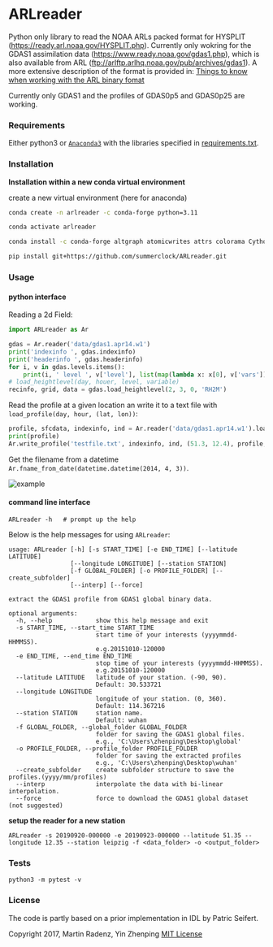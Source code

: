 # ARLreader

Python only library to read the NOAA ARLs packed format for HYSPLIT (<https://ready.arl.noaa.gov/HYSPLIT.php>).
Currently only wokring for the GDAS1 assimilation data (<https://www.ready.noaa.gov/gdas1.php>), which is also available from ARL (<ftp://arlftp.arlhq.noaa.gov/pub/archives/gdas1>).
A more extensive description of the format is provided in: [Things to know when working with the ARL binary fomat](working_with_ARLformat.md)

Currently only GDAS1 and the profiles of GDAS0p5 and GDAS0p25 are working.

### Requirements

Either python3 or [`Anaconda3`](https://www.anaconda.com/distribution/) with the libraries specified in [requirements.txt](requirements.txt).

### Installation 

**Installation within a new conda virtual environment**

create a new virtual environment (here for anaconda)

```bash
conda create -n arlreader -c conda-forge python=3.11

conda activate arlreader

conda install -c conda-forge altgraph atomicwrites attrs colorama Cython future importlib-metadata more-itertools numpy packaging pefile pluggy py pyparsing pytest six wcwidth zipp

pip install git+https://github.com/summerclock/ARLreader.git
```

### Usage

#### python interface

Reading a 2d Field:
```python
import ARLreader as Ar

gdas = Ar.reader('data/gdas1.apr14.w1')
print('indexinfo ', gdas.indexinfo)
print('headerinfo ', gdas.headerinfo)
for i, v in gdas.levels.items():
    print(i, ' level ', v['level'], list(map(lambda x: x[0], v['vars'])))
# load_heightlevel(day, houer, level, variable)
recinfo, grid, data = gdas.load_heightlevel(2, 3, 0, 'RH2M')
```

Read the profile at a given location an write it to a text file with `load_profile(day, hour, (lat, lon))`:
```python
profile, sfcdata, indexinfo, ind = Ar.reader('data/gdas1.apr14.w1').load_profile(2, 3, (51.3, 12.4))
print(profile)
Ar.write_profile('testfile.txt', indexinfo, ind, (51.3, 12.4), profile, sfcdata)
```

Get the filename from a datetime `Ar.fname_from_date(datetime.datetime(2014, 4, 3))`.


![example](img/comparison_GDAS_radiosonde.png)



#### command line interface

```text
ARLreader -h   # prompt up the help
```

Below is the help messages for using `ARLreader`:
```text
usage: ARLreader [-h] [-s START_TIME] [-e END_TIME] [--latitude LATITUDE]
                 [--longitude LONGITUDE] [--station STATION]
                 [-f GLOBAL_FOLDER] [-o PROFILE_FOLDER] [--create_subfolder]
                 [--interp] [--force]

extract the GDAS1 profile from GDAS1 global binary data.

optional arguments:
  -h, --help            show this help message and exit
  -s START_TIME, --start_time START_TIME
                        start time of your interests (yyyymmdd-HHMMSS).
                        e.g.20151010-120000
  -e END_TIME, --end_time END_TIME
                        stop time of your interests (yyyymmdd-HHMMSS).
                        e.g.20151010-120000
  --latitude LATITUDE   latitude of your station. (-90, 90).
                        Default: 30.533721
  --longitude LONGITUDE
                        longitude of your station. (0, 360).
                        Default: 114.367216
  --station STATION     station name.
                        Default: wuhan
  -f GLOBAL_FOLDER, --global_folder GLOBAL_FOLDER
                        folder for saving the GDAS1 global files.
                        e.g., 'C:\Users\zhenping\Desktop\global'
  -o PROFILE_FOLDER, --profile_folder PROFILE_FOLDER
                        folder for saving the extracted profiles
                        e.g., 'C:\Users\zhenping\Desktop\wuhan'
  --create_subfolder    create subfolder structure to save the profiles.(yyyy/mm/profiles)
  --interp              interpolate the data with bi-linear interpolation.
  --force               force to download the GDAS1 global dataset (not suggested)
```

**setup the reader for a new station**

```
ARLreader -s 20190920-000000 -e 20190923-000000 --latitude 51.35 --longitude 12.35 --station leipzig -f <data_folder> -o <output_folder>
```

### Tests
`python3 -m pytest -v`

### License
The code is partly based on a prior implementation in IDL by Patric Seifert.

Copyright 2017, Martin Radenz, Yin Zhenping
[MIT License](http://www.opensource.org/licenses/mit-license.php)
